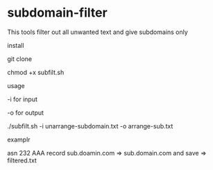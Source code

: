 # subdomain-filter
This tools filter out all unwanted text and give subdomains only

install

git clone

chmod +x subfilt.sh

usage

-i for input

-o for output

./subfilt.sh -i unarrange-subdomain.txt -o arrange-sub.txt

examplr

asn 232 AAA record sub.doamin.com => sub.domain.com and save => filtered.txt

